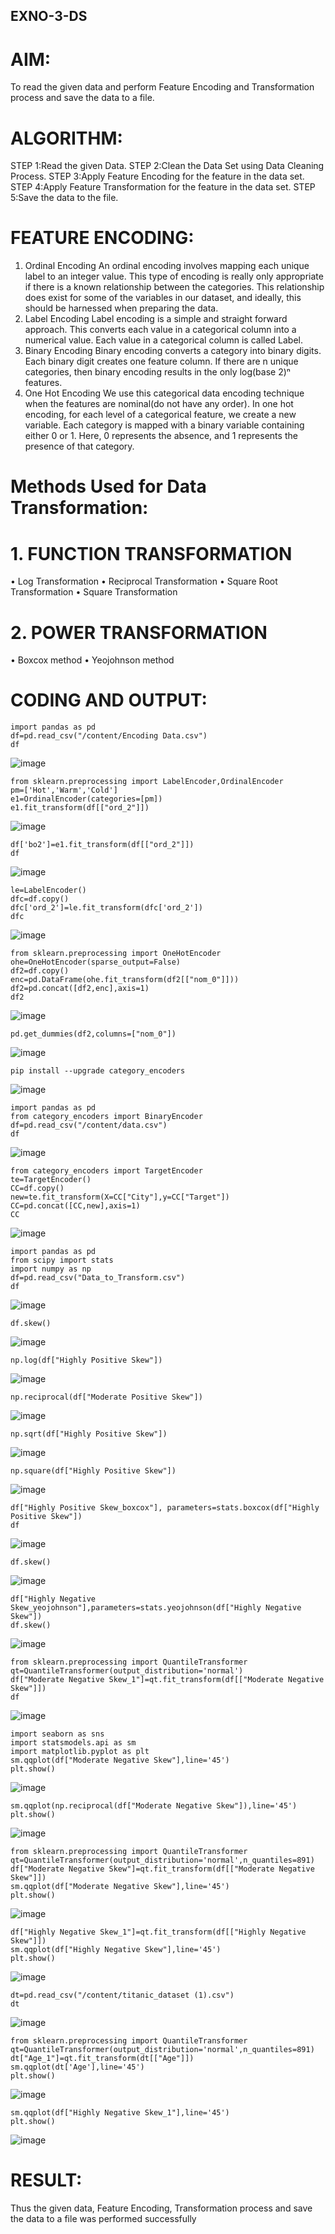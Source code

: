 ## EXNO-3-DS

# AIM:
To read the given data and perform Feature Encoding and Transformation process and save the data to a file.

# ALGORITHM:
STEP 1:Read the given Data.
STEP 2:Clean the Data Set using Data Cleaning Process.
STEP 3:Apply Feature Encoding for the feature in the data set.
STEP 4:Apply Feature Transformation for the feature in the data set.
STEP 5:Save the data to the file.

# FEATURE ENCODING:
1. Ordinal Encoding
An ordinal encoding involves mapping each unique label to an integer value. This type of encoding is really only appropriate if there is a known relationship between the categories. This relationship does exist for some of the variables in our dataset, and ideally, this should be harnessed when preparing the data.
2. Label Encoding
Label encoding is a simple and straight forward approach. This converts each value in a categorical column into a numerical value. Each value in a categorical column is called Label.
3. Binary Encoding
Binary encoding converts a category into binary digits. Each binary digit creates one feature column. If there are n unique categories, then binary encoding results in the only log(base 2)ⁿ features.
4. One Hot Encoding
We use this categorical data encoding technique when the features are nominal(do not have any order). In one hot encoding, for each level of a categorical feature, we create a new variable. Each category is mapped with a binary variable containing either 0 or 1. Here, 0 represents the absence, and 1 represents the presence of that category.

# Methods Used for Data Transformation:
  # 1. FUNCTION TRANSFORMATION
• Log Transformation
• Reciprocal Transformation
• Square Root Transformation
• Square Transformation
  # 2. POWER TRANSFORMATION
• Boxcox method
• Yeojohnson method

# CODING AND OUTPUT:
```
import pandas as pd
df=pd.read_csv("/content/Encoding Data.csv")
df
```
![image](https://github.com/user-attachments/assets/f30b002e-fbb4-4a37-953e-e22a113344cc)

```
from sklearn.preprocessing import LabelEncoder,OrdinalEncoder
pm=['Hot','Warm','Cold']
e1=OrdinalEncoder(categories=[pm])
e1.fit_transform(df[["ord_2"]])
```
![image](https://github.com/user-attachments/assets/b37d6158-a39c-4214-bd3f-52f8f812eefb)

```
df['bo2']=e1.fit_transform(df[["ord_2"]])
df
```
![image](https://github.com/user-attachments/assets/171ceed3-26e6-4d5b-8f7b-f9796e20e3a7)

```
le=LabelEncoder()
dfc=df.copy()
dfc['ord_2']=le.fit_transform(dfc['ord_2'])
dfc
```
![image](https://github.com/user-attachments/assets/594ee959-f482-4c99-bdc5-7616d0453d64)

```
from sklearn.preprocessing import OneHotEncoder
ohe=OneHotEncoder(sparse_output=False)
df2=df.copy()
enc=pd.DataFrame(ohe.fit_transform(df2[["nom_0"]]))
df2=pd.concat([df2,enc],axis=1)
df2
```
![image](https://github.com/user-attachments/assets/80d4529f-d383-46d1-8a3a-d3bb18e814ba)

```
pd.get_dummies(df2,columns=["nom_0"])
```
![image](https://github.com/user-attachments/assets/57c359ae-81bd-4d8f-9426-5475b86e7827)

```
pip install --upgrade category_encoders
```
![image](https://github.com/user-attachments/assets/0acdad49-bf87-4668-9724-0b08704502d2)

```
import pandas as pd
from category_encoders import BinaryEncoder
df=pd.read_csv("/content/data.csv")
df
```
![image](https://github.com/user-attachments/assets/3dedba49-b330-40c7-a91a-fbc80aff8bab)

```
from category_encoders import TargetEncoder
te=TargetEncoder()
CC=df.copy()
new=te.fit_transform(X=CC["City"],y=CC["Target"])
CC=pd.concat([CC,new],axis=1)
CC
```
![image](https://github.com/user-attachments/assets/370002b0-2e1f-4de4-871d-6549c73af164)

```
import pandas as pd
from scipy import stats
import numpy as np
df=pd.read_csv("Data_to_Transform.csv")
df
```
![image](https://github.com/user-attachments/assets/73010ba5-85f7-429a-9dfd-63d830b7546a)

```
df.skew()
```
![image](https://github.com/user-attachments/assets/a7ddba59-21ad-4dcc-964a-7a134125c4af)

```
np.log(df["Highly Positive Skew"])
```
![image](https://github.com/user-attachments/assets/2767afeb-aa21-4cc7-88b7-f5bd73b611bd)

```
np.reciprocal(df["Moderate Positive Skew"])
```
![image](https://github.com/user-attachments/assets/de610002-d6a2-4337-b573-bab15d2bd54e)

```
np.sqrt(df["Highly Positive Skew"])
```
![image](https://github.com/user-attachments/assets/a5fc7519-f2f0-4ebb-874e-dd2fb5dacb09)

```
np.square(df["Highly Positive Skew"])
```
![image](https://github.com/user-attachments/assets/a8a9730b-e262-42d8-8f38-f14ca42140da)

```
df["Highly Positive Skew_boxcox"], parameters=stats.boxcox(df["Highly Positive Skew"])
df
```
![image](https://github.com/user-attachments/assets/bcae818c-932c-4f35-b703-f2eef31bfde3)

```
df.skew()
```
![image](https://github.com/user-attachments/assets/4b167f59-171e-4e4b-b933-45456fc841a1)

```
df["Highly Negative Skew_yeojohnson"],parameters=stats.yeojohnson(df["Highly Negative Skew"])
df.skew()
```
![image](https://github.com/user-attachments/assets/dc8e9e80-a780-4d33-a425-44b7930cbe45)

```
from sklearn.preprocessing import QuantileTransformer
qt=QuantileTransformer(output_distribution='normal')
df["Moderate Negative Skew_1"]=qt.fit_transform(df[["Moderate Negative Skew"]])
df
```
![image](https://github.com/user-attachments/assets/583fcacd-c9c7-4989-a2c6-53988ade13e1)

```
import seaborn as sns
import statsmodels.api as sm
import matplotlib.pyplot as plt
sm.qqplot(df["Moderate Negative Skew"],line='45')
plt.show()
```
![image](https://github.com/user-attachments/assets/244a8e3c-8939-4d84-a3e1-11ee2f1cd977)

```
sm.qqplot(np.reciprocal(df["Moderate Negative Skew"]),line='45')
plt.show()
```
![image](https://github.com/user-attachments/assets/e7d65e85-43b5-4d65-a0d4-84457997f941)

```
from sklearn.preprocessing import QuantileTransformer
qt=QuantileTransformer(output_distribution='normal',n_quantiles=891)
df["Moderate Negative Skew"]=qt.fit_transform(df[["Moderate Negative Skew"]])
sm.qqplot(df["Moderate Negative Skew"],line='45')
plt.show()
```
![image](https://github.com/user-attachments/assets/07d5af41-e59b-4953-b640-8e971a3054e5)

```
df["Highly Negative Skew_1"]=qt.fit_transform(df[["Highly Negative Skew"]])
sm.qqplot(df["Highly Negative Skew"],line='45')
plt.show()
```
![image](https://github.com/user-attachments/assets/2da646c8-4c6b-44ec-b51c-8b3ef31738ac)

```
dt=pd.read_csv("/content/titanic_dataset (1).csv")
dt
```
![image](https://github.com/user-attachments/assets/2484364f-8491-4ede-86fb-cca6aa156524)

```
from sklearn.preprocessing import QuantileTransformer
qt=QuantileTransformer(output_distribution='normal',n_quantiles=891)
dt["Age_1"]=qt.fit_transform(dt[["Age"]])
sm.qqplot(dt['Age'],line='45')
plt.show()
```
![image](https://github.com/user-attachments/assets/b84f37dd-1e37-432c-b3d1-29667d566906)

```
sm.qqplot(df["Highly Negative Skew_1"],line='45')
plt.show()
```
![image](https://github.com/user-attachments/assets/522173b8-201a-4960-8560-be83902cd015)
























# RESULT:
Thus the given data, Feature Encoding, Transformation process and save the data to a file
was performed successfully

       
